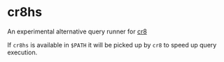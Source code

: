 # cr8hs

An experimental alternative query runner for
[cr8](https://github.com/mfussenegger/cr8)

If `cr8hs` is available in `$PATH` it will be picked up by `cr8` to speed up
query execution.
